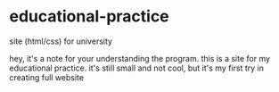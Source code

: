 # educational-practice
site (html/css) for university

hey, it's a note for your understanding the program. 
this is a site for my educational practice. it's still small and not cool, but it's my first try in creating full website
